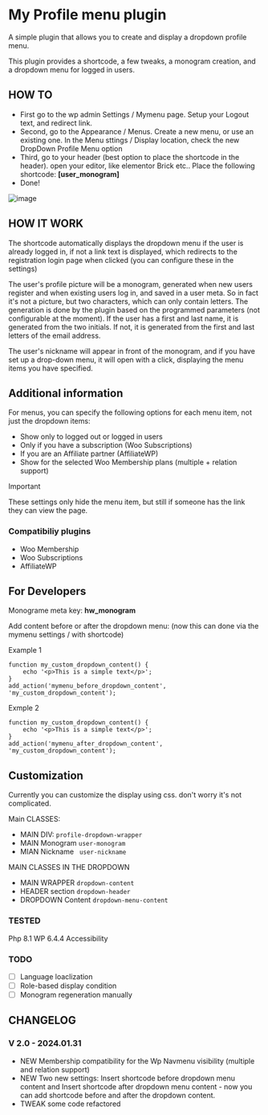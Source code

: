 # My Profile menu plugin

A simple plugin that allows you to create and display a dropdown profile menu.

This plugin provides a shortcode, a few tweaks, a monogram creation, and a dropdown menu for logged in users.

## HOW TO

* First go to the wp admin Settings / Mymenu page. Setup your Logout text, and redirect link.
* Second, go to the Appearance / Menus. Create a new menu, or use an existing one. In the Menu sttings / Display location, check the new DropDown Profile Menu option
* Third, go to your header (best option to place the shortcode in the header). open your editor, like elementor Brick etc.. Place the following shortcode: **[user_monogram]**
* Done!

![image](https://github.com/Lonsdale201/wp-mymenu/assets/23199033/43d26cda-ac60-4b38-abcd-90e5a74e4106)


## HOW IT WORK

The shortcode automatically displays the dropdown menu if the user is already logged in, if not a link text is displayed, which redirects to the registration login page when clicked (you can configure these in the settings)

The user's profile picture will be a monogram, generated when new users register and when existing users log in, and saved in a user meta. So in fact it's not a picture, but two characters, which can only contain letters. The generation is done by the plugin based on the programmed parameters (not configurable at the moment). If the user has a first and last name, it is generated from the two initials. If not, it is generated from the first and last letters of the email address.

The user's nickname will appear in front of the monogram, and if you have set up a drop-down menu, it will open with a click, displaying the menu items you have specified. 

## Additional information

For menus, you can specify the following options for each menu item, not just the dropdown items:

* Show only to logged out or logged in users
* Only if you have a subscription (Woo Subscriptions)
* If you are an Affiliate partner (AffiliateWP)
* Show for the selected Woo Membership plans (multiple + relation support)

> [!IMPORTANT]
> These settings only hide the menu item, but still if someone has the link they can view the page.

### Compatibiliy plugins

* Woo Membership
* Woo Subscriptions
* AffiliateWP

## For Developers

Monograme meta key: **hw_monogram**

Add content before or after the dropdown menu:
(now this can done via the mymenu settings / with shortcode)

Example 1
```
function my_custom_dropdown_content() {
    echo '<p>This is a simple text</p>';
}
add_action('mymenu_before_dropdown_content', 'my_custom_dropdown_content');
```

Exmple 2

```
function my_custom_dropdown_content() {
    echo '<p>This is a simple text</p>';
}
add_action('mymenu_after_dropdown_content', 'my_custom_dropdown_content');
```

## Customization

Currently you can customize the display using css. don't worry it's not complicated.

Main CLASSES:

- MAIN DIV: <code>profile-dropdown-wrapper</code>
- MAIN Monogram <code>user-monogram</code>
- MIAN Nickname <code> user-nickname </code>

MAIN CLASSES IN THE DROPDOWN

- MAIN WRAPPER <code>dropdown-content</code>
- HEADER section <code>dropdown-header</code>
- DROPDOWN Content <code>dropdown-menu-content</code>

### TESTED

Php 8.1
WP 6.4.4
Accessibility

### TODO

- [ ] Language loaclization
- [ ] Role-based display condition
- [ ] Monogram regeneration manually

## CHANGELOG

### V 2.0 - 2024.01.31

* NEW Membership compatibility for the Wp Navmenu visibility (multiple and relation support)
* NEW Two new settings: Insert shortcode before dropdown menu content and Insert shortcode after dropdown menu content - now you can add shortcode before and after the dropdown content. 
* TWEAK some code refactored


